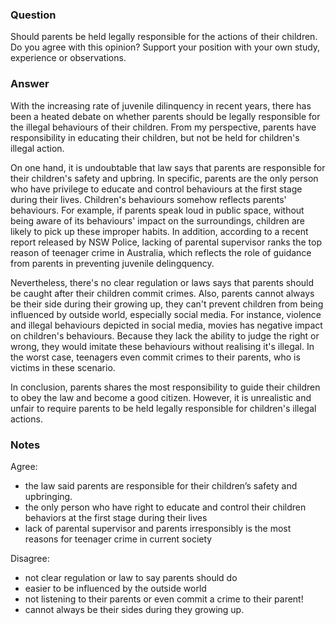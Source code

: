### Question
Should parents be held legally responsible for the actions of their children. Do you agree with this opinion? Support your position with your own study, experience or observations.

### Answer
With the increasing rate of juvenile dilinquency in recent years, there has been a heated debate on whether 
parents should be legally responsible for the illegal behaviours of their children. From my perspective, 
parents have responsibility in educating their children, but not be held for children's illegal action.

On one hand, it is undoubtable that law says that parents are responsible for their children's safety and upbring. In specific, 
parents are the only person who have privilege to educate and control behaviours at the first stage during their lives. Children's behaviours
somehow reflects parents' behaviours. For example, if parents speak loud in public space, without being aware of its behaviours' impact on the
surroundings, children are likely to pick up these improper habits. In addition, according to a recent report released
by NSW Police, lacking of parental supervisor ranks the top reason of teenager crime in Australia, which reflects the role of guidance from parents
in preventing juvenile delingquency.

Nevertheless, there's no clear regulation or laws says that parents should be caught after their children commit crimes.
Also, parents cannot always be their side during their growing up, they can't prevent children from being influenced by outside world, especially social media.
For instance, violence and illegal behaviours depicted in social media, movies has negative impact on children's behaviours. Because they lack the ability
to judge the right or wrong, they would imitate these behaviours without realising it's illegal. In the worst case, teenagers even commit crimes to
their parents, who is victims in these scenario.

In conclusion, parents shares the most responsibility to guide their children to obey the law and become a good citizen. However,
it is unrealistic and unfair to require parents to be held legally responsible for children's illegal actions.

### Notes
Agree:
- the law said parents are responsible for their children’s safety and upbringing. 
- the only person who have right to educate and control their children behaviors at the first stage during their lives
- lack of parental supervisor and parents irresponsibly is the most reasons for teenager crime in current society

Disagree:
- not clear regulation or law to say parents should do
- easier to be influenced by the outside world
- not listening to their parents or even commit a crime to their parent!
- cannot always be their sides during they growing up. 

